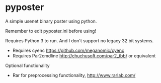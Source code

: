 pyposter
========

A simple usenet binary poster using python.

Remember to edit pyposter.ini before using!

Requires Python 3 to run. And I don't support no legacy 32 bit systems.

- Requires cyenc https://github.com/meganomic/cyenc
- Requires Par2cmdline http://chuchusoft.com/par2_tbb/ or equivalent

Optional functionality
- Rar for preprocessing functionality, http://www.rarlab.com/
